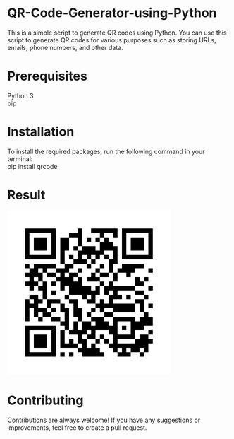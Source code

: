 # QR-Code-Generator-using-Python
This is a simple script to generate QR codes using Python. You can use this script to generate QR codes for various purposes such as storing URLs, emails, phone numbers, and other data.

# Prerequisites

Python 3<br>
pip

# Installation
To install the required packages, run the following command in your terminal:<br>
pip install qrcode

# Result
![result](https://github.com/Sanketarali/QR-Code-Generator-using-Python/blob/main/qr_code/sanket_arali_linkedin.jpg)

# Contributing
Contributions are always welcome! If you have any suggestions or improvements, feel free to create a pull request.



